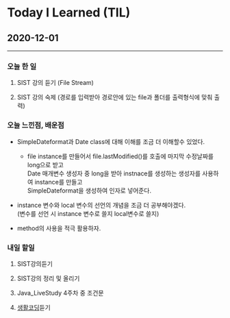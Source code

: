 Today I Learned (TIL)
===

## 2020-12-01

---

### 오늘 한 일



1. SIST 강의 듣기 (File Stream)

2. SIST 강의 숙제 (경로를 입력받아 경로안에 있는 file과 폴더를 출력형식에 맞춰 출력)

### 오늘 느낀점, 배운점

* SimpleDateformat과 Date class에 대해 이해를 조금 더 이해할수 있었다.

    * file instance를 만들어서 file.lastModified()를 호출에 마지막 수정날짜를 long으로 받고<br>
    Date 매개변수 생성자 중 long을 받아 instnace를 생성하는 생성자를 사용하여 instance를 만들고<br>
    SimpleDateformat을 생성하여 인자로 넣어준다.

* instance 변수와 local 변수의 선언의 개념을 조금 더 공부해야겠다.<br>
(변수를 선언 시 instance 변수로 쓸지 local변수로 쓸지) 

* method의 사용을 적극 활용하자.


### 내일 할일 

1. SIST강의듣기

2. SIST강의 정리 및 올리기

3. Java_LiveStudy 4주차 중 조건문

4. [생활코딩](https://opentutorials.org/course/1223/6241)듣기
